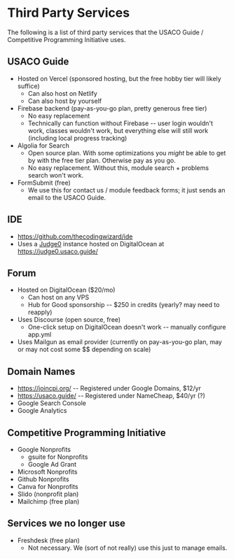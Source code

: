 # Third Party Services

The following is a list of third party services that the USACO Guide / Competitive Programming Initiative uses.

## USACO Guide

- Hosted on Vercel (sponsored hosting, but the free hobby tier will likely suffice)
  - Can also host on Netlify
  - Can also host by yourself
- Firebase backend (pay-as-you-go plan, pretty generous free tier)
  - No easy replacement
  - Technically can function without Firebase -- user login wouldn't work, classes wouldn't work, but everything else will still work (including local progress tracking)
- Algolia for Search
  - Open source plan. With some optimizations you _might_ be able to get by with the free tier plan. Otherwise pay as you go.
  - No easy replacement. Without this, module search + problems search won't work.
- FormSubmit (free)
  - We use this for contact us / module feedback forms; it just sends an email to the USACO Guide.

## IDE

- https://github.com/thecodingwizard/ide
- Uses a [Judge0](https://github.com/judge0/judge0) instance hosted on DigitalOcean at https://judge0.usaco.guide/

## Forum

- Hosted on DigitalOcean (\$20/mo)
  - Can host on any VPS
  - Hub for Good sponsorship -- \$250 in credits (yearly? may need to reapply)
- Uses Discourse (open source, free)
  - One-click setup on DigitalOcean doesn't work -- manually configure app.yml
- Uses Mailgun as email provider (currently on pay-as-you-go plan, may or may not cost some \$\$ depending on scale)

## Domain Names

- https://joincpi.org/ -- Registered under Google Domains, \$12/yr
- https://usaco.guide/ -- Registered under NameCheap, \$40/yr (?)
- Google Search Console
- Google Analytics

## Competitive Programming Initiative

- Google Nonprofits
  - gsuite for Nonprofits
  - Google Ad Grant
- Microsoft Nonprofits
- Github Nonprofits
- Canva for Nonprofits
- Slido (nonprofit plan)
- Mailchimp (free plan)

## Services we no longer use

- Freshdesk (free plan)
  - Not necessary. We (sort of not really) use this just to manage emails.
